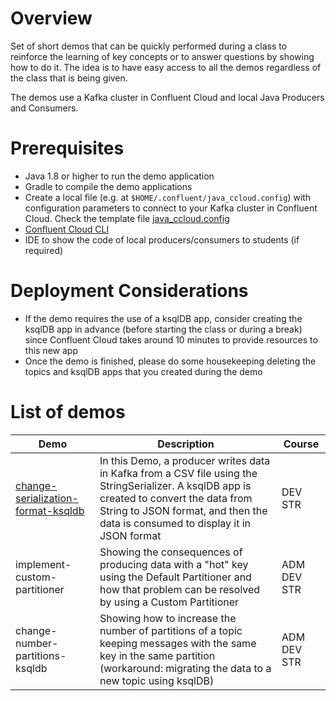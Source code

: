 # Overview

Set of short demos that can be quickly performed during a class to reinforce the learning of key concepts or to answer questions by showing how to do it. The idea is to have easy access to all the demos regardless of the class that is being given.

The demos use a Kafka cluster in Confluent Cloud and local Java Producers and Consumers.

# Prerequisites

* Java 1.8 or higher to run the demo application
* Gradle to compile the demo applications
* Create a local file (e.g. at `$HOME/.confluent/java_ccloud.config`) with configuration parameters to connect to your Kafka cluster in Confluent Cloud. Check the template file [java_ccloud.config](java_ccloud.config)
* [Confluent Cloud CLI](https://docs.confluent.io/ccloud-cli/current/install.html)
* IDE to show the code of local producers/consumers to students (if required)

# Deployment Considerations

* If the demo requires the use of a ksqlDB app, consider creating the ksqlDB app in advance (before starting the class or during a break) since Confluent Cloud takes around 10 minutes to provide resources to this new app
* Once the demo is finished, please do some housekeeping deleting the topics and ksqlDB apps that you created during the demo

# List of demos

| Demo                                  | Description                                | Course
| ------------------------------------- | ------------------------------------------ | ------------
| [change-serialization-format-ksqldb](change-serialization-format-ksqldb/) | In this Demo, a producer writes data in Kafka from a CSV file using the StringSerializer. A ksqlDB app is created to convert the data from String to JSON format, and then the data is consumed to display it in JSON format | DEV STR
| implement-custom-partitioner | Showing the consequences of producing data with a "hot" key using the Default Partitioner and how that problem can be resolved by using a Custom Partitioner | ADM DEV STR
| change-number-partitions-ksqldb | Showing how to increase the number of partitions of a topic keeping messages with the same key in the same partition (workaround: migrating the data to a new topic using ksqlDB) | ADM DEV STR
